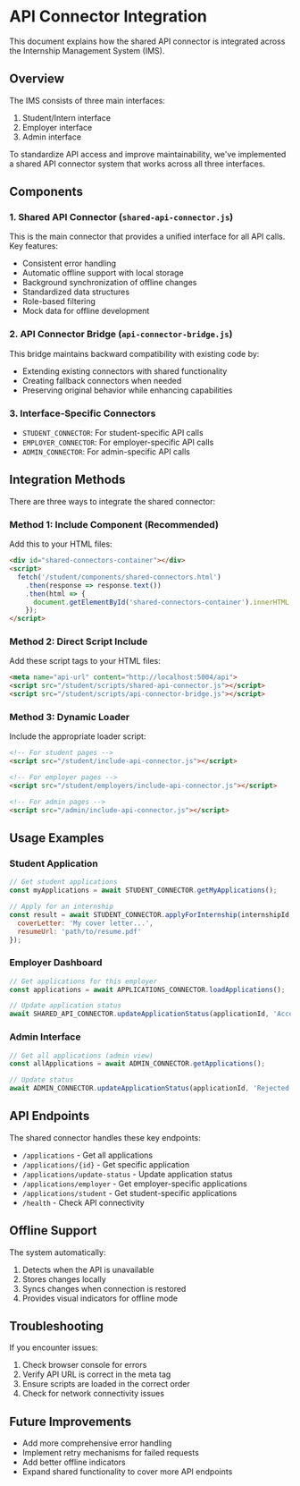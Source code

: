 # API Connector Integration

This document explains how the shared API connector is integrated across the Internship Management System (IMS).

## Overview

The IMS consists of three main interfaces:
1. Student/Intern interface
2. Employer interface 
3. Admin interface

To standardize API access and improve maintainability, we've implemented a shared API connector system that works across all three interfaces.

## Components

### 1. Shared API Connector (`shared-api-connector.js`)

This is the main connector that provides a unified interface for all API calls. Key features:

- Consistent error handling
- Automatic offline support with local storage
- Background synchronization of offline changes
- Standardized data structures
- Role-based filtering
- Mock data for offline development

### 2. API Connector Bridge (`api-connector-bridge.js`)

This bridge maintains backward compatibility with existing code by:

- Extending existing connectors with shared functionality
- Creating fallback connectors when needed
- Preserving original behavior while enhancing capabilities

### 3. Interface-Specific Connectors

- `STUDENT_CONNECTOR`: For student-specific API calls
- `EMPLOYER_CONNECTOR`: For employer-specific API calls 
- `ADMIN_CONNECTOR`: For admin-specific API calls

## Integration Methods

There are three ways to integrate the shared connector:

### Method 1: Include Component (Recommended)

Add this to your HTML files:

```html
<div id="shared-connectors-container"></div>
<script>
  fetch('/student/components/shared-connectors.html')
    .then(response => response.text())
    .then(html => {
      document.getElementById('shared-connectors-container').innerHTML = html;
    });
</script>
```

### Method 2: Direct Script Include

Add these script tags to your HTML files:

```html
<meta name="api-url" content="http://localhost:5004/api">
<script src="/student/scripts/shared-api-connector.js"></script>
<script src="/student/scripts/api-connector-bridge.js"></script>
```

### Method 3: Dynamic Loader

Include the appropriate loader script:

```html
<!-- For student pages -->
<script src="/student/include-api-connector.js"></script>

<!-- For employer pages -->
<script src="/student/employers/include-api-connector.js"></script>

<!-- For admin pages -->
<script src="/admin/include-api-connector.js"></script>
```

## Usage Examples

### Student Application

```javascript
// Get student applications
const myApplications = await STUDENT_CONNECTOR.getMyApplications();

// Apply for an internship
const result = await STUDENT_CONNECTOR.applyForInternship(internshipId, {
  coverLetter: 'My cover letter...',
  resumeUrl: 'path/to/resume.pdf'
});
```

### Employer Dashboard

```javascript
// Get applications for this employer
const applications = await APPLICATIONS_CONNECTOR.loadApplications();

// Update application status
await SHARED_API_CONNECTOR.updateApplicationStatus(applicationId, 'Accepted');
```

### Admin Interface

```javascript
// Get all applications (admin view)
const allApplications = await ADMIN_CONNECTOR.getApplications();

// Update status
await ADMIN_CONNECTOR.updateApplicationStatus(applicationId, 'Rejected');
```

## API Endpoints

The shared connector handles these key endpoints:

- `/applications` - Get all applications
- `/applications/{id}` - Get specific application
- `/applications/update-status` - Update application status
- `/applications/employer` - Get employer-specific applications
- `/applications/student` - Get student-specific applications
- `/health` - Check API connectivity

## Offline Support

The system automatically:
1. Detects when the API is unavailable
2. Stores changes locally
3. Syncs changes when connection is restored
4. Provides visual indicators for offline mode

## Troubleshooting

If you encounter issues:

1. Check browser console for errors
2. Verify API URL is correct in the meta tag
3. Ensure scripts are loaded in the correct order
4. Check for network connectivity issues

## Future Improvements

- Add more comprehensive error handling
- Implement retry mechanisms for failed requests
- Add better offline indicators
- Expand shared functionality to cover more API endpoints 